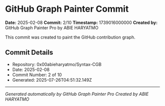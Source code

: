 # GitHub Graph Painter Commit

**Date:** 2025-02-08
**Commit:** 2/10
**Timestamp:** 1739016000000
**Created by:** GitHub Graph Painter Pro by ABIE HARYATMO

This commit was created to paint the GitHub contribution graph.

## Commit Details
- Repository: 0x00abieharyatmo/Syntax-CGB
- Date: 2025-02-08
- Commit Number: 2 of 10
- Generated: 2025-07-26T04:51:32.149Z

---
*Generated automatically by GitHub Graph Painter Pro*
*Created by ABIE HARYATMO*
